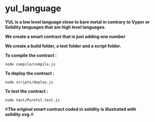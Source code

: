 # **yul_language**<br>
**YUL is a low level language close to bare metal in contrary to Vyper or Solidity languages that are high level languages.**<br>

**We create a smart contract that is just adding one number**


**We create a build folder, a test folder and a script folder.**<br>


**To compile the contract :**<br>
```
node compile/compile.js
```

**To deploy the contract :**<br>
```
node scripts/deploy.js
```

**To test the contract :**<br>
```
node test/PureYul.test.js
```



#**The original smart contract coded in solidity is illustrated with solidity.svg.**#



